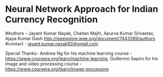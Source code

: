 # Neural Network Approach for Indian Currency Recognition
#Authors - Jayant Kumar Nayak, Chaitan Majhi, Apurva Kumar Srivastav, Ajaya Kumar Dash http://ieeexplore.ieee.org/document/7443289/authors
#contact - jayant.kumar.nayak92@gmail.com

Special Thanks-
Andrew Ng for his machine learning course - https://www.coursera.org/learn/machine-learning,
Guillermo Sapiro for his image and video processing course - https://www.coursera.org/learn/image-processing
